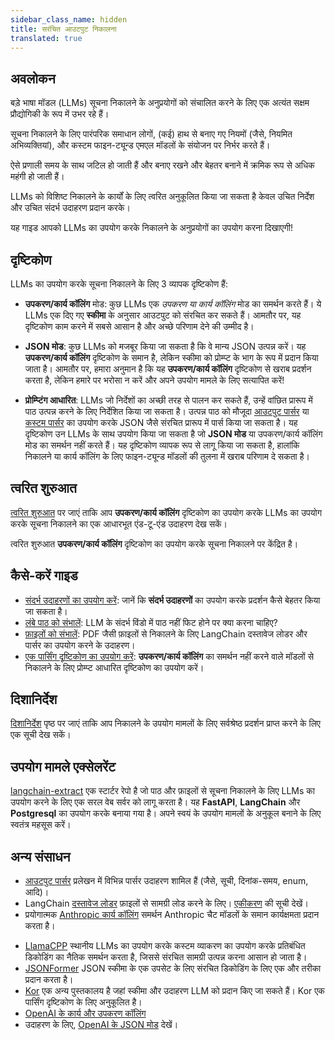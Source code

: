 ```yaml
---
sidebar_class_name: hidden
title: सरंचित आउटपुट निकालना
translated: true
---
```


## अवलोकन

बड़े भाषा मॉडल (LLMs) सूचना निकालने के अनुप्रयोगों को संचालित करने के लिए एक अत्यंत सक्षम प्रौद्योगिकी के रूप में उभर रहे हैं।

सूचना निकालने के लिए पारंपरिक समाधान लोगों, (कई) हाथ से बनाए गए नियमों (जैसे, नियमित अभिव्यक्तियां), और कस्टम फाइन-ट्यून्ड एमएल मॉडलों के संयोजन पर निर्भर करते हैं।

ऐसे प्रणाली समय के साथ जटिल हो जाती हैं और बनाए रखने और बेहतर बनाने में क्रमिक रूप से अधिक महंगी हो जाती हैं।

LLMs को विशिष्ट निकालने के कार्यों के लिए त्वरित अनुकूलित किया जा सकता है केवल उचित निर्देश और उचित संदर्भ उदाहरण प्रदान करके।

यह गाइड आपको LLMs का उपयोग करके निकालने के अनुप्रयोगों का उपयोग करना दिखाएगी!

## दृष्टिकोण

LLMs का उपयोग करके सूचना निकालने के लिए 3 व्यापक दृष्टिकोण हैं:

- **उपकरण/कार्य कॉलिंग** मोड: कुछ LLMs एक *उपकरण या कार्य कॉलिंग* मोड का समर्थन करते हैं। ये LLMs एक दिए गए **स्कीमा** के अनुसार आउटपुट को संरचित कर सकते हैं। आमतौर पर, यह दृष्टिकोण काम करने में सबसे आसान है और अच्छे परिणाम देने की उम्मीद है।

- **JSON मोड**: कुछ LLMs को मजबूर किया जा सकता है कि वे मान्य JSON उत्पन्न करें। यह **उपकरण/कार्य कॉलिंग** दृष्टिकोण के समान है, लेकिन स्कीमा को प्रोम्प्ट के भाग के रूप में प्रदान किया जाता है। आमतौर पर, हमारा अनुमान है कि यह **उपकरण/कार्य कॉलिंग** दृष्टिकोण से खराब प्रदर्शन करता है, लेकिन हमारे पर भरोसा न करें और अपने उपयोग मामले के लिए सत्यापित करें!

- **प्रोम्प्टिंग आधारित**: LLMs जो निर्देशों का अच्छी तरह से पालन कर सकते हैं, उन्हें वांछित प्रारूप में पाठ उत्पन्न करने के लिए निर्देशित किया जा सकता है। उत्पन्न पाठ को मौजूदा [आउटपुट पार्सर](/docs/modules/model_io/output_parsers/) या [कस्टम पार्सर](/docs/modules/model_io/output_parsers/custom) का उपयोग करके JSON जैसे संरचित प्रारूप में पार्स किया जा सकता है। यह दृष्टिकोण उन LLMs के साथ उपयोग किया जा सकता है जो **JSON मोड** या उपकरण/कार्य कॉलिंग मोड का समर्थन नहीं करते हैं। यह दृष्टिकोण व्यापक रूप से लागू किया जा सकता है, हालांकि निकालने या कार्य कॉलिंग के लिए फाइन-ट्यून्ड मॉडलों की तुलना में खराब परिणाम दे सकता है।

## त्वरित शुरुआत

[त्वरित शुरुआत](/docs/use_cases/extraction/quickstart) पर जाएं ताकि आप **उपकरण/कार्य कॉलिंग** दृष्टिकोण का उपयोग करके LLMs का उपयोग करके सूचना निकालने का एक आधारभूत एंड-टू-एंड उदाहरण देख सकें।

त्वरित शुरुआत **उपकरण/कार्य कॉलिंग** दृष्टिकोण का उपयोग करके सूचना निकालने पर केंद्रित है।

## कैसे-करें गाइड

- [संदर्भ उदाहरणों का उपयोग करें](/docs/use_cases/extraction/how_to/examples): जानें कि **संदर्भ उदाहरणों** का उपयोग करके प्रदर्शन कैसे बेहतर किया जा सकता है।
- [लंबे पाठ को संभालें](/docs/use_cases/extraction/how_to/handle_long_text): LLM के संदर्भ विंडो में पाठ नहीं फिट होने पर क्या करना चाहिए?
- [फ़ाइलों को संभालें](/docs/use_cases/extraction/how_to/handle_files): PDF जैसी फ़ाइलों से निकालने के लिए LangChain दस्तावेज लोडर और पार्सर का उपयोग करने के उदाहरण।
- [एक पार्सिंग दृष्टिकोण का उपयोग करें](/docs/use_cases/extraction/how_to/parse): **उपकरण/कार्य कॉलिंग** का समर्थन नहीं करने वाले मॉडलों से निकालने के लिए प्रोम्प्ट आधारित दृष्टिकोण का उपयोग करें।

## दिशानिर्देश

[दिशानिर्देश](/docs/use_cases/extraction/guidelines) पृष्ठ पर जाएं ताकि आप निकालने के उपयोग मामलों के लिए सर्वश्रेष्ठ प्रदर्शन प्राप्त करने के लिए एक सूची देख सकें।

## उपयोग मामले एक्सेलरेंट

[langchain-extract](https://github.com/langchain-ai/langchain-extract) एक स्टार्टर रेपो है जो पाठ और फ़ाइलों से सूचना निकालने के लिए LLMs का उपयोग करने के लिए एक सरल वेब सर्वर को लागू करता है। यह **FastAPI**, **LangChain** और **Postgresql** का उपयोग करके बनाया गया है। अपने स्वयं के उपयोग मामलों के अनुकूल बनाने के लिए स्वतंत्र महसूस करें।

## अन्य संसाधन

* [आउटपुट पार्सर](/docs/modules/model_io/output_parsers/) प्रलेखन में विभिन्न पार्सर उदाहरण शामिल हैं (जैसे, सूची, दिनांक-समय, enum, आदि)।
* LangChain [दस्तावेज लोडर](/docs/modules/data_connection/document_loaders/) फ़ाइलों से सामग्री लोड करने के लिए। [एकीकरण](/docs/integrations/document_loaders) की सूची देखें।
* प्रयोगात्मक [Anthropic कार्य कॉलिंग](/docs/integrations/chat/anthropic_functions) समर्थन Anthropic चैट मॉडलों के समान कार्यक्षमता प्रदान करता है।
- [LlamaCPP](/docs/integrations/llms/llamacpp#grammars) स्थानीय LLMs का उपयोग करके कस्टम व्याकरण का उपयोग करके प्रतिबंधित डिकोडिंग का नैतिक समर्थन करता है, जिससे संरचित सामग्री उत्पन्न करना आसान हो जाता है।
- [JSONFormer](/docs/integrations/llms/jsonformer_experimental) JSON स्कीमा के एक उपसेट के लिए संरचित डिकोडिंग के लिए एक और तरीका प्रदान करता है।
- [Kor](https://eyurtsev.github.io/kor/) एक अन्य पुस्तकालय है जहां स्कीमा और उदाहरण LLM को प्रदान किए जा सकते हैं। Kor एक पार्सिंग दृष्टिकोण के लिए अनुकूलित है।
- [OpenAI के कार्य और उपकरण कॉलिंग](https://platform.openai.com/docs/guides/function-calling)
- उदाहरण के लिए, [OpenAI के JSON मोड](https://platform.openai.com/docs/guides/text-generation/json-mode) देखें।
